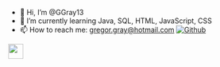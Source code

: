 - 👋 Hi, I’m @GGray13
- 🌱 I’m currently learning Java, SQL, HTML, JavaScript, CSS
- 📫 How to reach me: gregor.gray@hotmail.com
[![Github](https://github.githubassets.com/images/modules/logos_page/GitHub-Mark.png)](https://github.com/)

[<img src="https://github.githubassets.com/images/modules/logos_page/GitHub-Mark.png" width="30"/>](https://github.com/)
